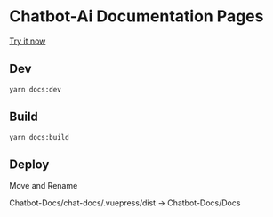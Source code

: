 # Chatbot-Ai Documentation Pages

[Try it now](https://docs.chatbot-ai.ga)

## Dev

```
yarn docs:dev
```

## Build

```
yarn docs:build
```

## Deploy

Move and Rename

Chatbot-Docs/chat-docs/.vuepress/dist
->
Chatbot-Docs/Docs